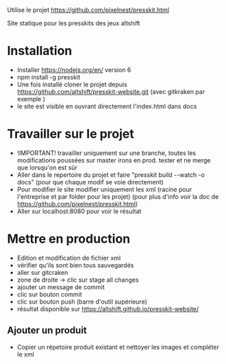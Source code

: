 Utilise le projet https://github.com/pixelnest/presskit.html

Site  statique pour les presskits des jeux altshift

# Installation
* Installer https://nodejs.org/en/ version 6
* npm install -g presskit
* Une fois installé cloner le projet depuis https://github.com/altshift/presskit-website.git (avec gitkraken par exemple )
* le site est visible en ouvrant directement l'index.html dans docs

# Travailler sur le projet
* !IMPORTANT! travailler uniquement sur une branche, toutes les modifications poussées sur master irons en prod. tester et ne merge que lorsqu'on est sûr 
* Aller dans le repertoire du projet et faire "presskit build --watch -o docs"  (pour que chaque modif se voie directement)
* Pour modifier le site modifier uniquement les xml (racine pour l'entreprise et par folder pour les projet) (pour plus d'info voir la doc de https://github.com/pixelnest/presskit.html)
* Aller sur localhost:8080 pour voir le résultat

# Mettre en production
* Edition et modification de fichier xml
* vérifier qu'ils sont bien tous sauvegardés
* aller sur gitcraken
* zone de droite -> clic sur stage all changes
* ajouter un message de commit 
* clic sur bouton commit
* clic sur bouton push (barre d'outil supérieure)
* résultat disponible sur https://altshift.github.io/presskit-website/

## Ajouter un produit

* Copier un répetoire produit existant et nettoyer les images et compléter le xml


